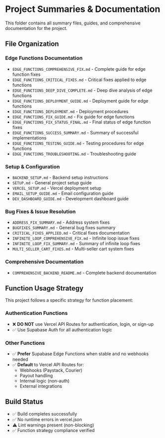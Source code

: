 # Project Summaries & Documentation

This folder contains all summary files, guides, and comprehensive documentation for the project.

## File Organization

### Edge Functions Documentation

- `EDGE_FUNCTIONS_COMPREHENSIVE_FIX.md` - Complete guide for edge function fixes
- `EDGE_FUNCTIONS_CRITICAL_FIXES.md` - Critical fixes applied to edge functions
- `EDGE_FUNCTIONS_DEEP_DIVE_COMPLETE.md` - Deep dive analysis of edge functions
- `EDGE_FUNCTIONS_DEPLOYMENT_GUIDE.md` - Deployment guide for edge functions
- `EDGE_FUNCTIONS_DEPLOYMENT.md` - Deployment procedures
- `EDGE_FUNCTIONS_FIX_GUIDE.md` - Fix guide for edge functions
- `EDGE_FUNCTIONS_FIX_STATUS_FINAL.md` - Final status of edge function fixes
- `EDGE_FUNCTIONS_SUCCESS_SUMMARY.md` - Summary of successful implementations
- `EDGE_FUNCTIONS_TESTING_GUIDE.md` - Testing procedures for edge functions
- `EDGE_FUNCTIONS_TROUBLESHOOTING.md` - Troubleshooting guide

### Setup & Configuration

- `BACKEND_SETUP.md` - Backend setup instructions
- `SETUP.md` - General project setup guide
- `VERCEL_SETUP.md` - Vercel deployment setup
- `EMAIL_SETUP_GUIDE.md` - Email configuration guide
- `DEV_DASHBOARD_GUIDE.md` - Development dashboard guide

### Bug Fixes & Issue Resolution

- `ADDRESS_FIX_SUMMARY.md` - Address system fixes
- `BUGFIXES_SUMMARY.md` - General bug fixes summary
- `CRITICAL_FIXES_APPLIED.md` - Critical fixes documentation
- `INFINITE_LOOP_COMPREHENSIVE_FIX.md` - Infinite loop issue fixes
- `INFINITE_LOOP_FIX_SUMMARY.md` - Summary of infinite loop fixes
- `MULTI_SELLER_CART_FIXES.md` - Multi-seller cart system fixes

### Comprehensive Documentation

- `COMPREHENSIVE_BACKEND_README.md` - Complete backend documentation

## Function Usage Strategy

This project follows a specific strategy for function placement:

### Authentication Functions

- ❌ **DO NOT** use Vercel API Routes for authentication, login, or sign-up
- ✅ Use Supabase Auth for all authentication logic

### Other Functions

- ✅ **Prefer** Supabase Edge Functions when stable and no webhooks needed
- ✅ **Default** to Vercel API Routes for:
  - Webhooks (Paystack, Courier)
  - Payout handling
  - Internal logic (non-auth)
  - External integrations

## Build Status

- ✅ Build completes successfully
- ✅ No runtime errors in vercel.json
- ⚠️ Lint warnings present (non-blocking)
- ✅ Function strategy compliance verified
